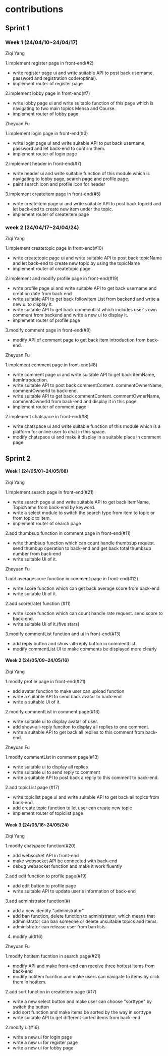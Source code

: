 # contributions

## Sprint 1

### Week 1 (24/04/10~24/04/17)

Ziqi Yang

 1.implement register page in front-end(#2)

  * write register page ui and write suitable API to post back username, password and registration code(optinal).
  * implement router of register page

 2.implement lobby page in front-end(#7)
 
  * write lobby page ui and write suitable function of this page which is navigating to two main topics Mensa and Course.
  * implement router of lobby page


 Zheyuan Fu

 1.implement login page in front-end(#3)

  * write login page ui and write suitable API to put back username, password and let back-end to confirm them.
  * implement router of login page

 2.implement header in front-end(#7)
 
  * write header ui and write suitable function of this module which is navigating to lobby page, search page and profile page.
  * paint search icon and profile icon for header

 3.implement createitem page in front-end(#5)
 
  * write createitem page ui and write suitable API to post back topicId and let back-end to create new item under the topic.
  * implement router of createitem page


### week 2 (24/04/17~24/04/24)

Ziqi Yang

 1.implement createtopic page in front-end(#10)

  * write createtopic page ui and write suitable API to post back topicName and let back-end to create new topic by using the topicName
  * implement router of createtopic page

 2.implement and modify profile page in front-end(#19)
 
  * write profile page ui and write suitable API to get back username and creation date from back end
  * write suitable API to get back followitem List from backend and write a new ui to display it.
  * write suitable API to get back commentlist which includes user's own comment from backend and write a new ui to display it.
  * implement router of profile page
    
 3.modify comment page in front-end(#8)
 
  * modify API of comment page to get back item introduction from back-end.

Zheyuan Fu

 1.implement comment page in front-end(#8)

  * write comment page ui and write suitable API to get back itemName, itemIntroduction.
  * write suitable API to post back commentContent. commentOwnerName, commentOwnerId to back-end.
  * write suitable API to get back commentContent. commentOwnerName, commentOwnerId from back-end and display it in this page.
  * implement router of comment page

 2.implement chatspace in front-end(#8)
 
  * write chatspace ui and write suitable function of this module which is a platform for online user to chat in this space.
  * modify chatspace ui and make it display in a suitable place in comment page.

## Sprint 2

#### Week 1 (24/05/01~24/05/08)

Ziqi Yang

 1.implement search page in front-end(#21)

  * write search page ui and write suitable API to get back itemName, TopicName from back-end by keyword.
  * write a select module to switch the search type from item to topic or from topic to item.
  * implement router of search page

 2.add thumbsup function in comment page in front-end(#11)
 
  * write thumbsup function which can count handle thumbsup request. send thumbup operation to back-end and get back total thumbsup number from back-end
  * write suitable Ui of it.

 Zheyuan Fu

 1.add averagescore function in comment page in front-end(#12)

  * write score function which can get back average score from back-end
  * write suitable Ui of it.

 2.add score(rate) function (#11)
 
  * write score function which can count handle rate request. send score to back-end.
  * write suitable Ui of it.(five stars)

 3.modify commentList function and ui in front-end(#13)
 
  * add reply button and show-all-reply button in commentList
  * modify commentList UI to make comments  be displayed more clearly

#### Week 2 (24/05/09~24/05/16)

Ziqi Yang

 1.modify profile page in front-end(#21)

  * add avatar function to make user can upload function
  * write a suitable API to send back avatar to back-end
  * write a suitable Ui of it.

 2.modify commentList in comment page(#13)
 
  * write suitable ui to display avatar of user.
  * add show-all-reply funciton to display all replies to one comment.
  * write a suitable API to get back all replies to this comment from back-end.


 Zheyuan Fu

 1.modify commentList in comment page(#13)

  * write suitable ui to display all replies
  * write suitable ui to send reply to comment
  * write a suitable API to post back a repliy to this comment to back-end.


 2.add topicList page (#17)
 
  * write topiclist page ui and write suitable API to get back all topics from back-end.
  * add create topic function to let user can create new topic 
  * implement router of topiclist page

#### Week 3 (24/05/16~24/05/24)

Ziqi Yang

 1.modify chatspace function(#20)

  * add websocket API in front-end
  * make websocket API be connected with back-end
  * debug websocket function and make it work fluently

 2.add edit function to profile page(#19)
 
  * add edit button to profile page
  * write suitable API to update user's information of back-end

 3.add administrator function(#)
 
  * add a new identity "administrator"
  * add ban function, delete function to administrator, which means that administrator can ban someone or delete unsuitable topics and items.
  * administrator can release user from ban lists.

 4. modify ui(#16)

 Zheyuan Fu

 1.modify hotitem fucntion in search page(#21)

  * modify API and make front-end can receive three hottest items from back-end
  * modify hotitem fucntion and make users can navigate to items by click them in hotitem.

 2.add sort function in createitem page (#17)
 
  * write a new select button and make user can choose "sorttype" by switch the button
  * add sort function and make items be sorted by the way in sorttype
  * write suitable API to get different sorted items from back-end.

 2.modify ui(#16)
 
  * write a new ui for login page
  * write a new ui for register page
  * write a new ui for lobby page
    

